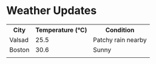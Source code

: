 # Weather Updates

<!-- WEATHER-UPDATE-START -->
<table><tr><th>City</th><th>Temperature (°C)</th><th>Condition</th></tr><tr><td>Valsad</td><td>25.5</td><td>Patchy rain nearby</td></tr><tr><td>Boston</td><td>30.6</td><td>Sunny</td></tr><tr><td></td><td></td><td></td></tr></table>
<!-- WEATHER-UPDATE-END -->
